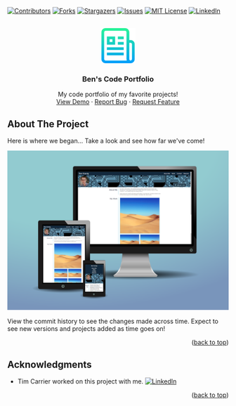 <div id="top"></div>
<!--
*** Thanks for checking out the Best-README-Template. If you have a suggestion
*** that would make this better, please fork the repo and create a pull request
*** or simply open an issue with the tag "enhancement".
*** Don't forget to give the project a star!
*** Thanks again! Now go create something AMAZING! :D
-->



<!-- PROJECT SHIELDS -->
<!--
*** I'm using markdown "reference style" links for readability.
*** Reference links are enclosed in brackets [ ] instead of parentheses ( ).
*** See the bottom of this document for the declaration of the reference variables
*** for contributors-url, forks-url, etc. This is an optional, concise syntax you may use.
*** https://www.markdownguide.org/basic-syntax/#reference-style-links
-->
[![Contributors][contributors-shield]][contributors-url]
[![Forks][forks-shield]][forks-url]
[![Stargazers][stars-shield]][stars-url]
[![Issues][issues-shield]][issues-url]
[![MIT License][license-shield]][license-url]
[![LinkedIn][linkedin-shield]][linkedin-url]



<!-- PROJECT LOGO -->
<br />
<div align="center">
  <a href="https://github.com/theresaqueryforthat/code_portfolio">
    <img src="assets/images/logo.png" alt="Logo" width="80" height="80">
  </a>

<h3 align="center">Ben's Code Portfolio</h3>

  <p align="center">
    My code portfolio of my favorite projects!
    <br />
    <a href="https://theresaqueryforthat.github.io/code_portfolio/">View Demo</a>
    ·
    <a href="https://github.com/theresaqueryforthat/code_portfolio/issues">Report Bug</a>
    ·
    <a href="https://github.com/theresaqueryforthat/code_portfolio/issues">Request Feature</a>
  </p>
</div>



<!-- ABOUT THE PROJECT -->
## About The Project

Here is where we began... Take a look and see how far we've come!

[![Product Name Screen Shot][product-screenshot]](https://theresaqueryforthat.github.io/code_portfolio/)

View the commit history to see the changes made across time. Expect to see new versions and projects added as time goes on!

<p align="right">(<a href="#top">back to top</a>)</p>

<!-- ACKNOWLEDGMENTS -->
## Acknowledgments

* Tim Carrier worked on this project with me. [![LinkedIn][linkedin-shield]][linkedin-url-tim]

<p align="right">(<a href="#top">back to top</a>)</p>



<!-- MARKDOWN LINKS & IMAGES -->
<!-- https://www.markdownguide.org/basic-syntax/#reference-style-links -->
[contributors-shield]: https://img.shields.io/github/contributors/theresaqueryforthat/code_portfolio.svg?style=for-the-badge
[contributors-url]: https://github.com/theresaqueryforthat/code_portfolio/graphs/contributors
[forks-shield]: https://img.shields.io/github/forks/theresaqueryforthat/code_portfolio.svg?style=for-the-badge
[forks-url]: https://github.com/theresaqueryforthat/code_portfolio/network/members
[stars-shield]: https://img.shields.io/github/stars/theresaqueryforthat/code_portfolio.svg?style=for-the-badge
[stars-url]: https://github.com/theresaqueryforthat/code_portfolio/stargazers
[issues-shield]: https://img.shields.io/github/issues/theresaqueryforthat/code_portfolio.svg?style=for-the-badge
[issues-url]: https://github.com/theresaqueryforthat/code_portfolio/issues
[license-shield]: https://img.shields.io/github/license/theresaqueryforthat/code_portfolio.svg?style=for-the-badge
[license-url]: https://github.com/theresaqueryforthat/code_portfolio/blob/master/LICENSE.txt
[linkedin-shield]: https://img.shields.io/badge/-LinkedIn-black.svg?style=for-the-badge&logo=linkedin&colorB=555
[linkedin-url]: https://www.linkedin.com/in/bk09/
[linkedin-url-tim]: https://www.linkedin.com/in/tim-carrier-9a2a9a22/
[product-screenshot]: assets/images/screenshot.png
